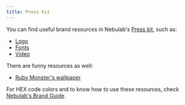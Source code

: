 ```yaml
---
title: Press kit
---
```

You can find useful brand resources in Nebulab's [Press kit](https://drive.google.com/open?id=1VATPcbAhnhHZ376_GPixyYAo6u3gN8Os), such as:

- [Logo](https://drive.google.com/open?id=1f5ePg4a00aOrKAXd_AyD05X8MBuJXJiC) 
- [Fonts](https://drive.google.com/open?id=1sR9XUpUeHY4NfY8Bf1yrfYPN_kvyyOOB)
- [Video](https://drive.google.com/open?id=187hFrHB0iy8bTZiQ9Pnpt6hb6HKQaMPi)

There are funny resources as well:

- [Ruby Monster's wallpaper](https://drive.google.com/open?id=1lGiPg9pCNHQ-k9j29ZJ_olkZlG0UMLdc)

For HEX code colors and to know how to use these resources, check [Nebulab's Brand Guide](https://drive.google.com/open?id=1ia3X-aFuxSVT5hWtYtfdzplF2TfU2Chs).
